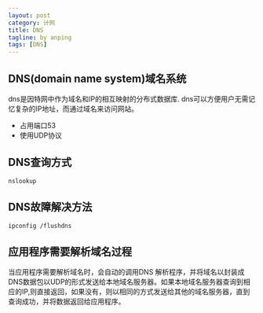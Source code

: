 ```yaml
---
layout: post
category: 计网
title: DNS
tagline: by anping
tags: [DNS]
---
```



DNS(domain name system)域名系统
-------------------------------

dns是因特网中作为域名和IP的相互映射的分布式数据库.
dns可以方便用户无需记忆复杂的IP地址，而通过域名来访问网站。

*	占用端口53
*	使用UDP协议


DNS查询方式
-----------
	
		
	nslookup


DNS故障解决方法
---------------


	ipconfig /flushdns



应用程序需要解析域名过程
------------------------


当应用程序需要解析域名时，会自动的调用DNS 解析程序，并将域名以封装成DNS数据包以UDP的形式发送给本地域名服务器。如果本地域名服务器查询到相应的IP,则直接返回，如果没有，则以相同的方式发送给其他的域名服务器，直到查询成功，并将数据返回给应用程序。



